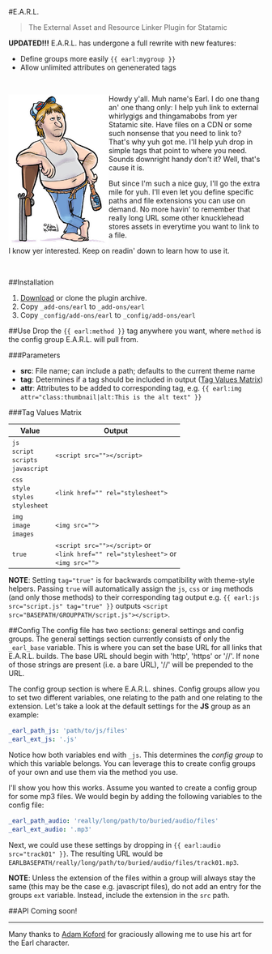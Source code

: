 #E.A.R.L. 
> The External Asset and Resource Linker Plugin for Statamic

__UPDATED!!!__ E.A.R.L. has undergone a full rewrite with new features:

- Define groups more easily `{{ earl:mygroup }}` 
- Allow unlimited attributes on genenerated tags

<div class="clearfix">&nbsp;</div>

<img src="./earl.jpg" alt="Earl" height="300px" align="left" style="float:left;">Howdy y'all. Muh name's Earl. I do one thang an' one thang only: I help yuh link to external whirlygigs and thingamabobs from yer Statamic site. Have files on a CDN or some such nonsense that you need to link to? That's why yuh got me. I'll help yuh drop in simple tags that point to where you need. Sounds downright handy don't it? Well, that's cause it is.

But since I'm such a nice guy, I'll go the extra mile for yuh. I'll even let you define specific paths and file extensions you can use on demand. No more havin' to remember that really long URL some other knucklehead stores assets in everytime you want to link to a file. 

I know yer interested. Keep on readin' down to learn how to use it.

<div class="clearfix">&nbsp;</div>

##Installation
1. [Download](https://github.com/raygesualdo/statamic-earl/archive/master.zip) or clone the plugin archive.
2. Copy `_add-ons/earl` to `_add-ons/earl`
3. Copy `_config/add-ons/earl` to `_config/add-ons/earl`

##Use
Drop the `{{ earl:method }}` tag anywhere you want, where `method` is the config group E.A.R.L. will pull from.

###Parameters
 - __src__: File name; can include a path; defaults to the current theme name
 - __tag__: Determines if a tag should be included in output ([Tag Values Matrix](#tagvaluesmatrix))
 - __attr__: Attributes to be added to corresponding tag, e.g. `{{ earl:img attr="class:thumbnail|alt:This is the alt text" }}`

###Tag Values Matrix 

<a id="tagvaluesmatrix"></a>

| Value | Output |
| ----- | ------ |
| `js`<br>`script`<br>`scripts`<br>`javascript` | `<script src=""></script>` |
| `css`<br>`style`<br>`styles`<br>`stylesheet` | `<link href="" rel="stylesheet">` |
| `img`<br>`image`<br>`images` | `<img src="">` |
| `true` | `<script src=""></script>` or<br>`<link href="" rel="stylesheet">` or <br>`<img src="">` | 

__NOTE__: Setting `tag="true"` is for backwards compatibility with theme-style helpers. Passing `true` will automatically assign the `js`, `css` or `img` methods (and only those methods) to their corresponding tag output e.g. `{{ earl:js src="script.js" tag="true" }}` outputs `<script src="BASEPATH/GROUPPATH/script.js"></script>`.

##Config
The config file has two sections: general settings and config groups. The general settings section currently consists of only the `_earl_base` variable. This is where you can set the base URL for all links that E.A.R.L. builds. The base URL should begin with 'http', 'https' or '//'. If none of those strings are present (i.e. a bare URL), '//' will be prepended to the URL.

The config group section is where E.A.R.L. shines. Config groups allow you to set two different variables, one relating to the path and one relating to the extension. Let's take a look at the default settings for the __JS__ group as an example:

```yaml
_earl_path_js: 'path/to/js/files'
_earl_ext_js: '.js'
```

Notice how both variables end with `_js`. This determines the _config group_ to which this variable belongs. You can leverage this to create config groups of your own and use them via the method you use.

I'll show you how this works. Assume you wanted to create a config group for some mp3 files. We would begin by adding the following variables to the config file:

```yaml
_earl_path_audio: 'really/long/path/to/buried/audio/files'
_earl_ext_audio: '.mp3'
```

Next, we could use these settings by dropping in `{{ earl:audio src="track01" }}`. The resulting URL would be `EARLBASEPATH/really/long/path/to/buried/audio/files/track01.mp3`.

__NOTE__: Unless the extension of the files within a group will always stay the same (this may be the case e.g. javascript files), do not add an entry for the groups `ext` variable. Instead, include the extension in the `src` path.

##API
Coming soon!

<hr>

Many thanks to [Adam Koford](http://www.adamkoford.com/) for graciously allowing me to use his art for the Earl character.
